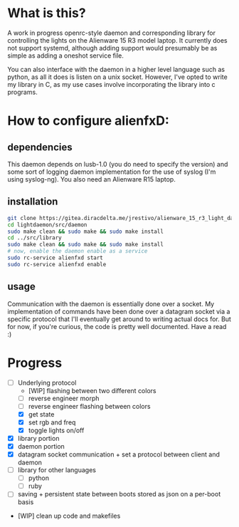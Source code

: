 # What is this? #

A work in progress openrc-style daemon and corresponding library for controlling the lights on the Alienware 15 R3 model laptop. It currently does not support systemd, although adding support would presumably be as simple as adding a oneshot service file.

You can also interface with the daemon in a higher level language such as python, as all it does is listen on a unix socket. However, I've opted to write my library in C, as my use cases involve incorporating the library into c programs.


# How to configure alienfxD: #

## dependencies ##

This daemon depends on lusb-1.0 (you do need to specify the version) and some sort of logging daemon implementation for the use of syslog (I'm using syslog-ng). You also need an Alienware R15 laptop.

## installation ##

```bash
git clone https://gitea.diracdelta.me/jrestivo/alienware_15_r3_light_daemon.git lightdaemon
cd lightdaemon/src/daemon
sudo make clean && sudo make && sudo make install
cd ../src/library
sudo make clean && sudo make && sudo make install
# now, enable the daemon enable as a service
sudo rc-service alienfxd start
sudo rc-service alienfxd enable
```

## usage ##

Communication with the daemon is essentially done over a socket. My implementation of commands have been done over a datagram socket via a specific protocol that I'll eventually get around to writing actual docs for. But for now, if you're curious, the code is pretty well documented. Have a read :)

# Progress #
  * [ ] Underlying protocol
    * [WIP] flashing between two different colors
    * [ ] reverse engineer morph
    * [ ] reverse engineer flashing between colors
    * [x] get state
    * [x] set rgb and freq
    * [x] toggle lights on/off
  * [x] library portion
  * [x] daemon portion
  * [x] datagram socket communication + set a protocol between client and daemon
  * [ ] library for other languages
    * [ ] python
    * [ ] ruby
  * [ ] saving + persistent state between boots stored as json on a per-boot basis
  * [WIP] clean up code and makefiles
